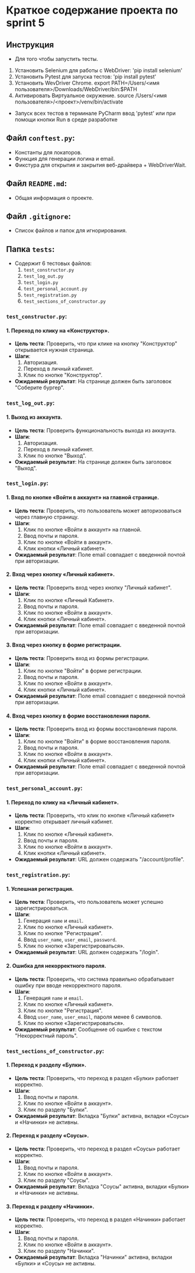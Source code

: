 # Краткое содержание проекта по sprint 5

## Инструкция
- Для того чтобы запустить тесты.
1. Установить Selenium для работы с WebDriver: 'pip install selenium'
2. Установить Pytest для запуска тестов: 'pip install pytest'
3. Установить WevDriver Chrome. export PATH=/Users/<имя пользователя>/Downloads/WebDriver/bin:$PATH 
4. Активировать Виртуальное окружение. source /Users/<имя пользователя>/<проект>/venv/bin/activate
 

- Запуск всех тестов в терминале PyCharm ввод 'pytest' или при помощи кнопки Run в среде разработке

## Файл `conftest.py`:
- Константы для локаторов.
- Функция для генерации логина и email.
- Фикстура для открытия и закрытия веб-драйвера + WebDriverWait.

## Файл `README.md`:
- Общая информация о проекте.

## Файл `.gitignore`:
- Список файлов и папок для игнорирования.

## Папка `tests`:
- Содержит 6 тестовых файлов:
  1. `test_constructor.py`
  2. `test_log_out.py`
  3. `test_login.py`
  4. `test_personal_account.py`
  5. `test_registration.py`
  6. `test_sections_of_constructor.py`

### `test_constructor.py`:
#### 1. Переход по клику на «Конструктор».
- **Цель теста**: Проверить, что при клике на кнопку "Конструктор" открывается нужная страница.
- **Шаги**:
  1. Авторизация.
  2. Переход в личный кабинет.
  3. Клик по кнопке "Конструктор".
- **Ожидаемый результат**: На странице должен быть заголовок "Соберите бургер".

### `test_log_out.py`:
#### 1. Выход из аккаунта.
- **Цель теста**: Проверить функциональность выхода из аккаунта.
- **Шаги**:
  1. Авторизация.
  2. Переход в личный кабинет.
  3. Клик по кнопке "Выход".
- **Ожидаемый результат**: На странице должен быть заголовок "Выход".

### `test_login.py`:
#### 1. Вход по кнопке «Войти в аккаунт» на главной странице.
- **Цель теста**: Проверить, что пользователь может авторизоваться через главную страницу.
- **Шаги**:
  1. Клик по кнопке «Войти в аккаунт» на главной.
  2. Ввод почты и пароля.
  3. Клик по кнопке «Войти в аккаунт».
  4. Клик кнопки «Личный кабинет».
- **Ожидаемый результат**: Поле email совпадает с введенной почтой при авторизации.

#### 2. Вход через кнопку «Личный кабинет».
- **Цель теста**: Проверить вход через кнопку "Личный кабинет".
- **Шаги**:
  1. Клик по кнопке «Личный Кабинет».
  2. Ввод почты и пароля.
  3. Клик по кнопке «Войти в аккаунт».
  4. Клик кнопки «Личный кабинет».
- **Ожидаемый результат**: Поле email совпадает с введенной почтой при авторизации.

#### 3. Вход через кнопку в форме регистрации.
- **Цель теста**: Проверить вход из формы регистрации.
- **Шаги**:
  1. Клик по кнопке "Войти" в форме регистрации.
  2. Ввод почты и пароля.
  3. Клик по кнопке «Войти в аккаунт».
  4. Клик кнопки «Личный кабинет».
- **Ожидаемый результат**: Поле email совпадает с введенной почтой при авторизации.

#### 4. Вход через кнопку в форме восстановления пароля.
- **Цель теста**: Проверить вход из формы восстановления пароля.
- **Шаги**:
  1. Клик по кнопке "Войти" в форме восстановления пароля.
  2. Ввод почты и пароля.
  3. Клик по кнопке «Войти в аккаунт».
  4. Клик кнопки «Личный кабинет».
- **Ожидаемый результат**: Поле email совпадает с введенной почтой при авторизации.

### `test_personal_account.py`:
#### 1. Переход по клику на «Личный кабинет».
- **Цель теста**: Проверить, что клик по кнопке «Личный кабинет» корректно открывает личный кабинет.
- **Шаги**:
  1. Клик по кнопке «Личный кабинет».
  2. Ввод почты и пароля.
  3. Клик по кнопке «Войти в аккаунт».
  4. Клик кнопки «Личный кабинет».
- **Ожидаемый результат**: URL должен содержать "/account/profile".

### `test_registration.py`:
#### 1. Успешная регистрация.
- **Цель теста**: Проверить, что пользователь может успешно зарегистрироваться.
- **Шаги**:
  1. Генерация `name` и `email`.
  2. Клик по кнопке «Личный кабинет».
  3. Клик по кнопке "Регистрация".
  4. Ввод `user_name`, `user_email`, `password`.
  5. Клик по кнопке «Зарегистрироваться».
- **Ожидаемый результат**: URL должен содержать "/login".

#### 2. Ошибка для некорректного пароля.
- **Цель теста**: Проверить, что система правильно обрабатывает ошибку при вводе некорректного пароля.
- **Шаги**:
  1. Генерация `name` и `email`.
  2. Клик по кнопке «Личный кабинет».
  3. Клик по кнопке "Регистрация".
  4. Ввод `user_name`, `user_email`, пароля менее 6 символов.
  5. Клик по кнопке «Зарегистрироваться».
- **Ожидаемый результат**: Сообщение об ошибке с текстом "Некорректный пароль".

### `test_sections_of_constructor.py`:
#### 1. Переход к разделу «Булки».
- **Цель теста**: Проверить, что переход в раздел «Булки» работает корректно.
- **Шаги**:
  1. Ввод почты и пароля.
  2. Клик по кнопке «Войти в аккаунт».
  3. Клик по разделу "Булки".
- **Ожидаемый результат**: Вкладка "Булки" активна, вкладки «Соусы» и «Начинки» не активны.

#### 2. Переход к разделу «Соусы».
- **Цель теста**: Проверить, что переход в раздел «Соусы» работает корректно.
- **Шаги**:
  1. Ввод почты и пароля.
  2. Клик по кнопке «Войти в аккаунт».
  3. Клик по разделу "Соусы".
- **Ожидаемый результат**: Вкладка "Соусы" активна, вкладки «Булки» и «Начинки» не активны.

#### 3. Переход к разделу «Начинки».
- **Цель теста**: Проверить, что переход в раздел «Начинки» работает корректно.
- **Шаги**:
  1. Ввод почты и пароля.
  2. Клик по кнопке «Войти в аккаунт».
  3. Клик по разделу "Начинки".
- **Ожидаемый результат**: Вкладка "Начинки" активна, вкладки «Булки» и «Соусы» не активны.
